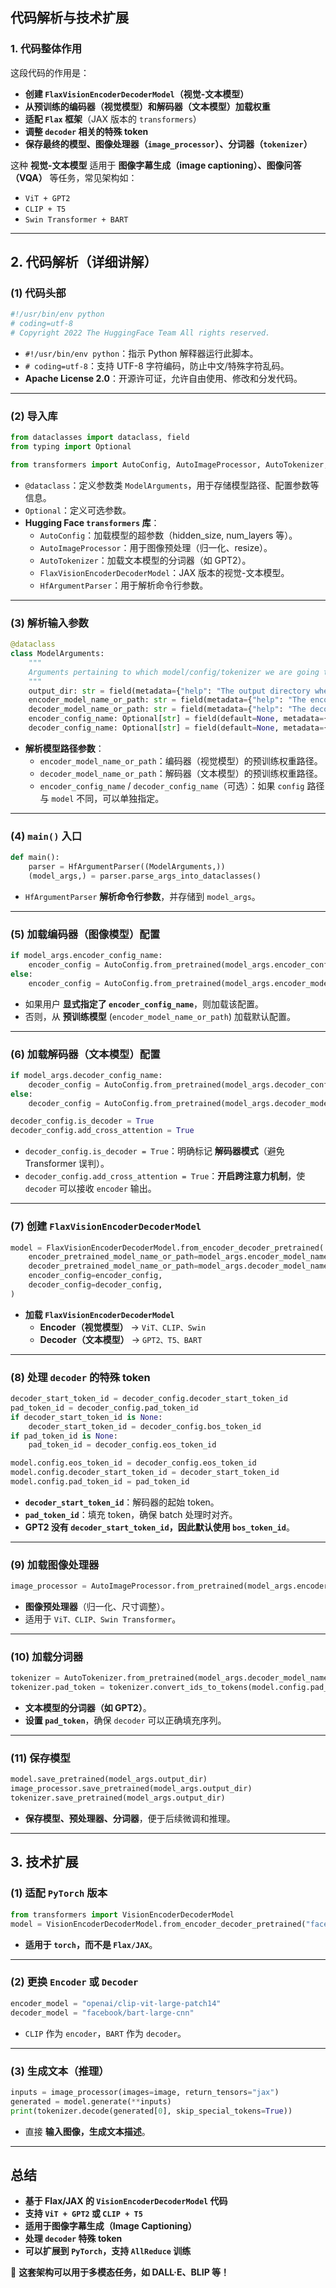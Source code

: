 ## **代码解析与技术扩展**

### **1. 代码整体作用**
这段代码的作用是：
- **创建 `FlaxVisionEncoderDecoderModel`（视觉-文本模型）**
- **从预训练的编码器（视觉模型）和解码器（文本模型）加载权重**
- **适配 `Flax` 框架**（JAX 版本的 `transformers`）
- **调整 `decoder` 相关的特殊 token**
- **保存最终的模型、图像处理器（`image_processor`）、分词器（`tokenizer`）**

这种 **视觉-文本模型** 适用于 **图像字幕生成（image captioning）、图像问答（VQA）** 等任务，常见架构如：
- `ViT + GPT2`
- `CLIP + T5`
- `Swin Transformer + BART`

---

## **2. 代码解析（详细讲解）**

### **(1) 代码头部**
```python
#!/usr/bin/env python
# coding=utf-8
# Copyright 2022 The HuggingFace Team All rights reserved.
```
- `#!/usr/bin/env python`：指示 Python 解释器运行此脚本。
- `# coding=utf-8`：支持 UTF-8 字符编码，防止中文/特殊字符乱码。
- **Apache License 2.0**：开源许可证，允许自由使用、修改和分发代码。

---

### **(2) 导入库**
```python
from dataclasses import dataclass, field
from typing import Optional

from transformers import AutoConfig, AutoImageProcessor, AutoTokenizer, FlaxVisionEncoderDecoderModel, HfArgumentParser
```
- `@dataclass`：定义参数类 `ModelArguments`，用于存储模型路径、配置参数等信息。
- `Optional`：定义可选参数。
- **Hugging Face `transformers` 库**：
  - `AutoConfig`：加载模型的超参数（hidden_size, num_layers 等）。
  - `AutoImageProcessor`：用于图像预处理（归一化、resize）。
  - `AutoTokenizer`：加载文本模型的分词器（如 GPT2）。
  - `FlaxVisionEncoderDecoderModel`：JAX 版本的视觉-文本模型。
  - `HfArgumentParser`：用于解析命令行参数。

---

### **(3) 解析输入参数**
```python
@dataclass
class ModelArguments:
    """
    Arguments pertaining to which model/config/tokenizer we are going to fine-tune, or train from scratch.
    """
    output_dir: str = field(metadata={"help": "The output directory where the model will be written."})
    encoder_model_name_or_path: str = field(metadata={"help": "The encoder model checkpoint for weights initialization."})
    decoder_model_name_or_path: str = field(metadata={"help": "The decoder model checkpoint for weights initialization."})
    encoder_config_name: Optional[str] = field(default=None, metadata={"help": "Encoder config name if different."})
    decoder_config_name: Optional[str] = field(default=None, metadata={"help": "Decoder config name if different."})
```
- **解析模型路径参数**：
  - `encoder_model_name_or_path`：编码器（视觉模型）的预训练权重路径。
  - `decoder_model_name_or_path`：解码器（文本模型）的预训练权重路径。
  - `encoder_config_name` / `decoder_config_name`（可选）：如果 `config` 路径与 `model` 不同，可以单独指定。

---

### **(4) `main()` 入口**
```python
def main():
    parser = HfArgumentParser((ModelArguments,))
    (model_args,) = parser.parse_args_into_dataclasses()
```
- `HfArgumentParser` **解析命令行参数**，并存储到 `model_args`。

---

### **(5) 加载编码器（图像模型）配置**
```python
if model_args.encoder_config_name:
    encoder_config = AutoConfig.from_pretrained(model_args.encoder_config_name)
else:
    encoder_config = AutoConfig.from_pretrained(model_args.encoder_model_name_or_path)
```
- 如果用户 **显式指定了 `encoder_config_name`**，则加载该配置。
- 否则，从 **预训练模型** (`encoder_model_name_or_path`) 加载默认配置。

---

### **(6) 加载解码器（文本模型）配置**
```python
if model_args.decoder_config_name:
    decoder_config = AutoConfig.from_pretrained(model_args.decoder_config_name)
else:
    decoder_config = AutoConfig.from_pretrained(model_args.decoder_model_name_or_path)

decoder_config.is_decoder = True
decoder_config.add_cross_attention = True
```
- `decoder_config.is_decoder = True`：明确标记 **解码器模式**（避免 Transformer 误判）。
- `decoder_config.add_cross_attention = True`：**开启跨注意力机制**，使 `decoder` 可以接收 `encoder` 输出。

---

### **(7) 创建 `FlaxVisionEncoderDecoderModel`**
```python
model = FlaxVisionEncoderDecoderModel.from_encoder_decoder_pretrained(
    encoder_pretrained_model_name_or_path=model_args.encoder_model_name_or_path,
    decoder_pretrained_model_name_or_path=model_args.decoder_model_name_or_path,
    encoder_config=encoder_config,
    decoder_config=decoder_config,
)
```
- **加载 `FlaxVisionEncoderDecoderModel`**
  - **Encoder（视觉模型）** → `ViT、CLIP、Swin`
  - **Decoder（文本模型）** → `GPT2、T5、BART`

---

### **(8) 处理 `decoder` 的特殊 token**
```python
decoder_start_token_id = decoder_config.decoder_start_token_id
pad_token_id = decoder_config.pad_token_id
if decoder_start_token_id is None:
    decoder_start_token_id = decoder_config.bos_token_id
if pad_token_id is None:
    pad_token_id = decoder_config.eos_token_id

model.config.eos_token_id = decoder_config.eos_token_id
model.config.decoder_start_token_id = decoder_start_token_id
model.config.pad_token_id = pad_token_id
```
- **`decoder_start_token_id`**：解码器的起始 token。
- **`pad_token_id`**：填充 token，确保 batch 处理时对齐。
- **GPT2 没有 `decoder_start_token_id`，因此默认使用 `bos_token_id`**。

---

### **(9) 加载图像处理器**
```python
image_processor = AutoImageProcessor.from_pretrained(model_args.encoder_model_name_or_path)
```
- **图像预处理器**（归一化、尺寸调整）。
- 适用于 `ViT、CLIP、Swin Transformer`。

---

### **(10) 加载分词器**
```python
tokenizer = AutoTokenizer.from_pretrained(model_args.decoder_model_name_or_path)
tokenizer.pad_token = tokenizer.convert_ids_to_tokens(model.config.pad_token_id)
```
- **文本模型的分词器（如 GPT2）**。
- **设置 `pad_token`**，确保 `decoder` 可以正确填充序列。

---

### **(11) 保存模型**
```python
model.save_pretrained(model_args.output_dir)
image_processor.save_pretrained(model_args.output_dir)
tokenizer.save_pretrained(model_args.output_dir)
```
- **保存模型、预处理器、分词器**，便于后续微调和推理。

---

## **3. 技术扩展**
### **(1) 适配 `PyTorch` 版本**
```python
from transformers import VisionEncoderDecoderModel
model = VisionEncoderDecoderModel.from_encoder_decoder_pretrained("facebook/detr-resnet-50", "gpt2")
```
- **适用于 `torch`，而不是 `Flax/JAX`**。

---

### **(2) 更换 `Encoder` 或 `Decoder`**
```python
encoder_model = "openai/clip-vit-large-patch14"
decoder_model = "facebook/bart-large-cnn"
```
- `CLIP` 作为 `encoder`，`BART` 作为 `decoder`。

---

### **(3) 生成文本（推理）**
```python
inputs = image_processor(images=image, return_tensors="jax")
generated = model.generate(**inputs)
print(tokenizer.decode(generated[0], skip_special_tokens=True))
```
- 直接 **输入图像，生成文本描述**。

---

## **总结**
- **基于 Flax/JAX 的 `VisionEncoderDecoderModel` 代码**
- **支持 `ViT + GPT2` 或 `CLIP + T5`**
- **适用于图像字幕生成（Image Captioning）**
- **处理 `decoder` 特殊 token**
- **可以扩展到 `PyTorch`，支持 `AllReduce` 训练**

🚀 **这套架构可以用于多模态任务，如 DALL·E、BLIP 等！**